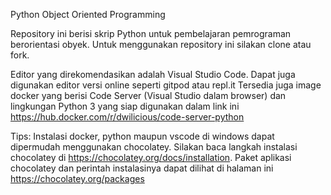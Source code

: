 Python Object Oriented Programming

Repository ini berisi skrip Python untuk pembelajaran pemrograman berorientasi obyek.
Untuk menggunakan repository ini silakan clone atau fork.

Editor yang direkomendasikan adalah Visual Studio Code. Dapat juga digunakan editor versi online seperti gitpod atau repl.it
Tersedia juga image docker yang berisi Code Server (Visual Studio dalam browser) dan lingkungan Python 3 yang siap digunakan dalam link ini
https://hub.docker.com/r/dwilicious/code-server-python

Tips:
Instalasi docker, python maupun vscode di windows dapat dipermudah menggunakan chocolatey. Silakan baca langkah instalasi chocolatey di https://chocolatey.org/docs/installation.
Paket aplikasi chocolatey dan perintah instalasinya dapat dilihat di halaman ini https://chocolatey.org/packages
